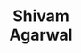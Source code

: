 ---
layout: page
title: Shivam<br>Agarwal
description: CS MS student
img: assets/img/students/shivam.jpeg
redirect: https://shivamag125.github.io/
importance: 1
category: "Students"
---